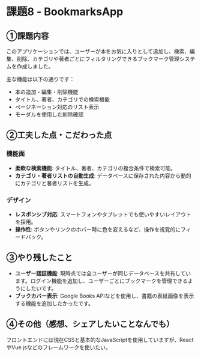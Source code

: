 # 課題8 - BookmarksApp

## ①課題内容
このアプリケーションでは、ユーザーが本をお気に入りとして追加し、検索、編集、削除、カテゴリや著者ごとにフィルタリングできるブックマーク管理システムを作成しました。

主な機能は以下の通りです：
- 本の追加・編集・削除機能
- タイトル、著者、カテゴリでの検索機能
- ページネーション対応のリスト表示
- モーダルを使用した削除確認

## ②工夫した点・こだわった点

### **機能面**
- **柔軟な検索機能**:
  タイトル、著者、カテゴリの複合条件で検索可能。
- **カテゴリ・著者リストの自動生成**:
  データベースに保存された内容から動的にカテゴリと著者リストを生成。

### **デザイン**
- **レスポンシブ対応**:
  スマートフォンやタブレットでも使いやすいレイアウトを採用。
- **操作性**:
  ボタンやリンクのホバー時に色を変えるなど、操作を視覚的にフィードバック。

## ③やり残したこと
- **ユーザー認証機能**:
  現時点では全ユーザーが同じデータベースを共有しています。ログイン機能を追加し、ユーザーごとにブックマークを管理できるようにしたいです。
- **ブックカバー表示**:
  Google Books APIなどを使用し、書籍の表紙画像を表示する機能を追加したかったです。

## ④その他（感想、シェアしたいことなんでも）
  フロントエンドには現在CSSと基本的なJavaScriptを使用していますが、ReactやVue.jsなどのフレームワークを使いたい。
